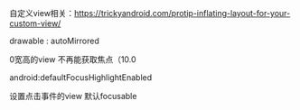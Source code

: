 自定义view相关：https://trickyandroid.com/protip-inflating-layout-for-your-custom-view/

drawable : autoMirrored  



0宽高的view 不再能获取焦点（10.0  



android:defaultFocusHighlightEnabled



设置点击事件的view 默认focusable  

